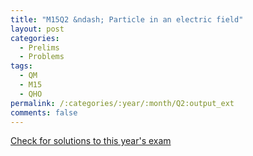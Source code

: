 ```yaml
---
title: "M15Q2 &ndash; Particle in an electric field"
layout: post
categories:
  - Prelims
  - Problems
tags:
  - QM
  - M15
  - QHO
permalink: /:categories/:year/:month/Q2:output_ext
comments: false
---
```

<object data="2015M2Q.pdf" type="application/pdf" width="100%" height="500"></object>
<div class="message"><a href='https://princetonprelim.com/prelim/35/'>Check for solutions to this year's exam</a></div>